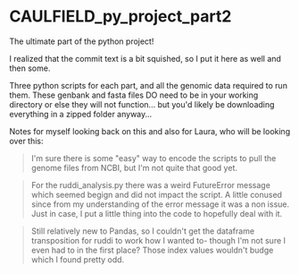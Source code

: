 # CAULFIELD_py_project_part2
The ultimate part of the python project!

I realized that the commit text is a bit squished, so I put it here as well and then some.

Three python scripts for each part, and all the genomic data required to run them. These genbank and fasta files DO need to be in 
your working directory or else they will not function... but you'd likely be downloading everything in a zipped folder anyway...


Notes for myself looking back on this and also for Laura, who will be looking over this:

>I'm sure there is some "easy" way to encode the scripts to pull the genome files from NCBI, but I'm not quite that good yet.

>For the ruddi_analysis.py there was a weird FutureError message which seemed begign and did not impact the script. A little conused since
 from my understanding of the error message it was a non issue. Just in case, I put a little thing into the code to hopefully deal with it.

>Still relatively new to Pandas, so I couldn't get the dataframe transposition for ruddi to work how I wanted to- though I'm not sure I even had
 to in the first place? Those index values wouldn't budge which I found pretty odd.


